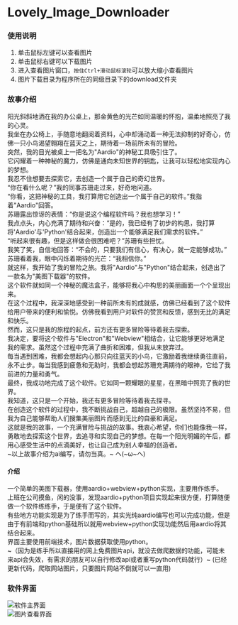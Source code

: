 # Lovely_Image_Downloader
### 使用说明
1. 单击鼠标左键可以查看图片
2. 单击鼠标右键可以下载图片
3. 进入查看图片窗口，`按住Ctrl+滑动鼠标滚轮`可以放大缩小查看图片
4. 图片下载目录为程序所在的同级目录下的download文件夹
### 故事介绍
 阳光斜斜地洒在我的办公桌上，那金黄色的光芒如同温暖的怀抱，温柔地照亮了我的心灵。  
 我坐在办公椅上，手随意地翻阅着资料，心中却涌动着一种无法抑制的好奇心，仿佛一只小鸟渴望翱翔在蓝天之上，期待着一场前所未有的冒险。  
 突然，我的目光被桌上一把名为"Aardio"的神秘工具吸引住了。  
 它闪耀着一种神秘的魔力，仿佛是通向未知世界的钥匙，让我可以轻松地实现内心的梦想。  
 我忍不住想要去探索它，去创造一个属于自己的奇幻世界。  
 “你在看什么呢？”我的同事苏珊走过来，好奇地问道。  
 “你看，这把神秘的工具，我打算用它创造出一个属于自己的软件。”我指着"Aardio"回答。  
 苏珊露出惊讶的表情：“你是说这个编程软件吗？我也想学习！”  
 我点点头，内心充满了期待和兴奋：“是的，我已经有了初步的构思，我打算将'Aardio'与'Python'结合起来，创造出一个能够满足我们需求的软件。”  
 “听起来很有趣，但是这样做会很困难吧？”苏珊有些担忧。  
 我笑了笑，自信地回答：“不会的，只要我们有信心，有决心，就一定能够成功。”  
 苏珊看着我，眼中闪烁着期待的光芒：“我相信你。”  
 就这样，我开始了我的冒险之旅。我将"Aardio"与"Python"结合起来，创造出了一款名为"美图下载器"的软件。  
 这个软件就如同一个神秘的魔法盒子，能够将我心中构思的美丽画面一个个呈现出来。  
 在这个过程中，我深深地感受到一种前所未有的成就感，仿佛已经看到了这个软件给用户带来的便利和愉悦。仿佛我看到用户对软件的赞赏和反馈，感到无比的满足和快乐。  
 然而，这只是我的旅程的起点，前方还有更多冒险等待着我去探索。  
 我决定，要将这个软件与"Electron"和"Webview"相结合，让它能够更好地满足我的需求。虽然这个过程中充满了曲折和困难，但我从未放弃过。  
 每当遇到困难，我都会想起内心那只向往蓝天的小鸟，它激励着我继续勇往直前，永不止步。每当我感到疲惫和无助时，我都会想起苏珊充满期待的眼神，它给了我前进的力量和勇气。  
 最终，我成功地完成了这个软件。它如同一颗耀眼的星星，在黑暗中照亮了我的世界。  
 我知道，这只是一个开始，我还有更多冒险等待着我去探寻。  
 在创造这个软件的过程中，我不断挑战自己，超越自己的极限。虽然坚持不易，但我为自己能够帮助人们搜集美丽图片而感到无比的自豪和满足。  
 这就是我的故事，一个充满冒险与挑战的故事。我衷心希望，你们也能像我一样，勇敢地去探索这个世界，去追寻和实现自己的梦想。在每一个阳光明媚的午后，都用心感受生活中的点滴美好，也让自己成为别人幸福的创造者。  
~以上故事介绍为ai编写，请勿当真。~ ヘ(\~ω\~ヘ)   
#### 介绍
一个简单的美图下载器，使用aardio+webview+python实现，主要用作练手。  
上班在公司摸鱼，闲的没事，发现aardio+python项目实现起来很方便，打算随便做一个软件练练手，于是便有了这个软件。  
有些地方功能实现是为了练手而写的，其实光纯aardio编写也可以完成功能，但是由于有前端和python基础所以就用webview+python实现功能然后用aardio将其结合起来。  
界面主要使用前端技术，图片数据获取使用python。  
~（因为是练手所以直接用的网上免费图片api，就没去做爬数据的功能，可能未来api会失效，有需求的朋友可以自行修改api或者重写python代码就行）~ (已经更新代码，爬取网站图片，只要图片网站不倒就可以一直用)  

### 软件界面
![软件主界面](https://i.mji.rip/2023/11/04/281e1c220a891a189daa65562f521bf6.jpeg)  
![图片查看界面](https://i.mji.rip/2023/11/04/7bb18e41d9ad91b882258a103e879b76.jpeg)

